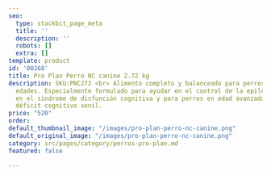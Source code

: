 ```yaml
---
seo:
  type: stackbit_page_meta
  title: ''
  description: ''
  robots: []
  extra: []
template: product
id: '00268'
title: Pro Plan Perro NC canine 2.72 kg
description: SKU:PNC272 <br> Alimento completo y balanceado para perros de todas las
  edades. Especialmente formulado para ayudar en el control de la epilepsia idiopática,
  en el síndrome de disfunción cognitiva y para perros en edad avanzada que presentan
  déficit cognitivo senil.
price: "520"
order: 
default_thumbnail_image: "/images/pro-plan-perro-nc-canine.png"
default_original_image: "/images/pro-plan-perro-nc-canine.png"
category: src/pages/category/perros-pro-plan.md
featured: false

---
```

